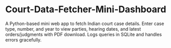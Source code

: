 # Court-Data-Fetcher-Mini-Dashboard
A Python-based mini web app to fetch Indian court case details. Enter case type, number, and year to view parties, hearing dates, and latest orders/judgments with PDF download. Logs queries in SQLite and handles errors gracefully.
